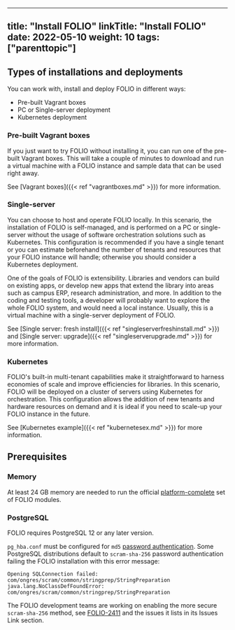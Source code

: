 
---
title: "Install FOLIO"
linkTitle: "Install FOLIO"
date: 2022-05-10
weight: 10
tags: ["parenttopic"]
---

## Types of installations and deployments

You can work with, install and deploy FOLIO in different ways:

* Pre-built Vagrant boxes
* PC or Single-server deployment
* Kubernetes deployment

### Pre-built Vagrant boxes

If you just want to try FOLIO without installing it, you can run one of the pre-built Vagrant boxes. This will take a couple of minutes to download and run a virtual machine with a FOLIO instance and sample data that can be used right away.

See [Vagrant boxes]({{< ref "vagrantboxes.md" >}}) for more information.

### Single-server

You can choose to host and operate FOLIO locally. In this scenario, the installation of FOLIO is self-managed, and is performed on a PC or single-server without the usage of software orchestration solutions such as Kubernetes. This configuration is recommended if you have a single tenant or you can estimate beforehand the number of tenants and resources that your FOLIO instance will handle; otherwise you should consider a Kubernetes deployment.

One of the goals of FOLIO is extensibility. Libraries and vendors can build on existing apps, or develop new apps that extend the library into areas such as campus ERP, research administration, and more. In addition to the coding and testing tools, a developer will probably want to explore the whole FOLIO system, and would need a local instance. Usually, this is a virtual machine with a single-server deployment of FOLIO.

See [Single server: fresh install]({{< ref "singleserverfreshinstall.md" >}}) and [Single server: upgrade]({{< ref "singleserverupgrade.md" >}}) for more information.

### Kubernetes

FOLIO's built-in multi-tenant capabilities make it straightforward to harness economies of scale and improve efficiencies for libraries. In this scenario, FOLIO will be deployed on a cluster of servers using Kubernetes for orchestration. This configuration allows the addition of new tenants and hardware resources on demand and it is ideal if you need to scale-up your FOLIO instance in the future.

See [Kubernetes example]({{< ref "kubernetesex.md" >}}) for more information.

## Prerequisites

### Memory

At least 24 GB memory are needed to run the official [platform-complete](https://github.com/folio-org/platform-complete) set of FOLIO modules.

### PostgreSQL

FOLIO requires PostgreSQL 12 or any later version.

`pg_hba.conf` must be configured for `md5` [password authentication](https://www.postgresql.org/docs/current/auth-password.html). Some PostgreSQL distributions default to `scram-sha-256` password authentication failing the FOLIO installation with this error message:

```
Opening SQLConnection failed: com/ongres/scram/common/stringprep/StringPreparation
java.lang.NoClassDefFoundError: com/ongres/scram/common/stringprep/StringPreparation
```

The FOLIO development teams are working on enabling the more secure `scram-sha-256` method, see [FOLIO-2411](https://issues.folio.org/browse/FOLIO-2411) and the issues it lists in its Issues Link section.
